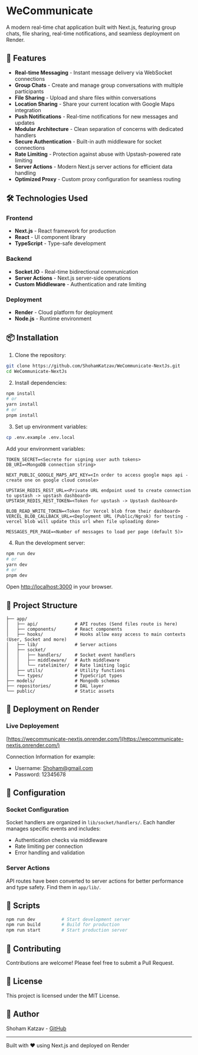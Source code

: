 # WeCommunicate

A modern real-time chat application built with Next.js, featuring group chats, file sharing, real-time notifications, and seamless deployment on Render.

## 🚀 Features

- **Real-time Messaging** - Instant message delivery via WebSocket connections
- **Group Chats** - Create and manage group conversations with multiple participants
- **File Sharing** - Upload and share files within conversations
- **Location Sharing** - Share your current location with Google Maps integration
- **Push Notifications** - Real-time notifications for new messages and updates
- **Modular Architecture** - Clean separation of concerns with dedicated handlers
- **Secure Authentication** - Built-in auth middleware for socket connections
- **Rate Limiting** - Protection against abuse with Upstash-powered rate limiting
- **Server Actions** - Modern Next.js server actions for efficient data handling
- **Optimized Proxy** - Custom proxy configuration for seamless routing

## 🛠️ Technologies Used

### Frontend
- **Next.js** - React framework for production
- **React** - UI component library
- **TypeScript** - Type-safe development

### Backend
- **Socket.IO** - Real-time bidirectional communication
- **Server Actions** - Next.js server-side operations
- **Custom Middleware** - Authentication and rate limiting

### Deployment
- **Render** - Cloud platform for deployment
- **Node.js** - Runtime environment

## 📦 Installation

1. Clone the repository:
```bash
git clone https://github.com/ShohamKatzav/WeCommunicate-NextJs.git
cd WeCommunicate-NextJs
```

2. Install dependencies:
```bash
npm install
# or
yarn install
# or
pnpm install
```

3. Set up environment variables:
```bash
cp .env.example .env.local
```

Add your environment variables:
```env
TOKEN_SECRET=<Secrete for signing user auth tokens>
DB_URI=<MongoDB connection string>

NEXT_PUBLIC_GOOGLE_MAPS_API_KEY=<In order to access google maps api - create one on google cloud console>

UPSTASH_REDIS_REST_URL=<Private URL endpoint used to create connection to upstash -> upstash dashboard>
UPSTASH_REDIS_REST_TOKEN=<Token for upstash -> Upstash dashboard>

BLOB_READ_WRITE_TOKEN=<Token for Vercel blob from their dashboard>
VERCEL_BLOB_CALLBACK_URL=<Deployment URL (Public/Ngrok) for testing - vercel blob will update this url when file uploading done>

MESSAGES_PER_PAGE=<Number of messages to load per page (default 5)>
```

4. Run the development server:
```bash
npm run dev
# or
yarn dev
# or
pnpm dev
```

Open [http://localhost:3000](http://localhost:3000) in your browser.

## 📁 Project Structure

```
├── app/
│   ├── api/              # API routes (Send files route is here)
│   ├── components/       # React components
│   ├── hooks/            # Hooks allow easy access to main contexts (User, Socket and more)
│   ├── lib/              # Server actions
│   ├── socket/
│   │   ├── handlers/     # Socket event handlers
│   │   ├── middleware/   # Auth middleware
│   │   └── ratelimiter/  # Rate limiting logic
│   ├── utils/            # Utility functions
│   └── types/            # TypeScript types
├── models/               # Mongodb schemas
├── repositories/         # DAL layer
└── public/               # Static assets
```

## 🚀 Deployment on Render

### Live Deployement

[https://wecommunicate-nextjs.onrender.com/](https://wecommunicate-nextjs.onrender.com/)

Connection Information for example:

- Username: Shoham@gmail.com
- Password: 12345678



## 🔧 Configuration

### Socket Configuration
Socket handlers are organized in `lib/socket/handlers/`. Each handler manages specific events and includes:
- Authentication checks via middleware
- Rate limiting per connection
- Error handling and validation

### Server Actions
API routes have been converted to server actions for better performance and type safety. Find them in `app/lib/`.

## 📝 Scripts

```bash
npm run dev          # Start development server
npm run build        # Build for production
npm run start        # Start production server
```

## 🤝 Contributing

Contributions are welcome! Please feel free to submit a Pull Request.

## 📄 License

This project is licensed under the MIT License.

## 👤 Author

Shoham Katzav - [GitHub](https://github.com/ShohamKatzav)

---

Built with ❤️ using Next.js and deployed on Render